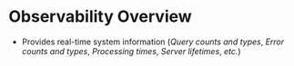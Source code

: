 # Observability Overview

* Provides real-time system information (*Query counts and types*, *Error counts and types*, *Processing times*, *Server lifetimes*, *etc.*)